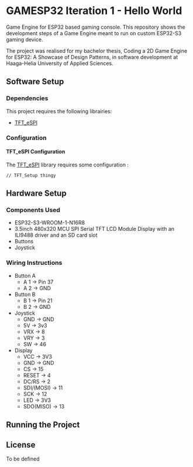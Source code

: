 # GAMESP32 Iteration 1 - Hello World

Game Engine for ESP32 based gaming console. This repository shows the development steps of a Game Engine meant to run on custom ESP32-S3 gaming device.  
  
The project was realised for my bachelor thesis, Coding a 2D Game Engine for ESP32: A Showcase of Design Patterns, in software development at Haaga-Helia University of Applied Sciences.

## Software Setup

### Dependencies

This project requires the following librairies:
- [TFT_eSPI](https://github.com/Bodmer/TFT_eSPI)

### Configuration

#### TFT_eSPI Configuration
The [TFT_eSPI](https://github.com/Bodmer/TFT_eSPI) library requires some configuration :
```
// TFT_Setup thingy

```

## Hardware Setup

### Components Used

- ESP32-S3-WROOM-1-N16R8 
- 3.5inch 480x320 MCU SPI Serial TFT LCD Module Display with an ILI9488 driver and an SD card slot
- Buttons
- Joystick

### Wiring Instructions

- Button A
    - A 1 → Pin 37
    - A 2 → GND
- Button B
    - B 1 → Pin 21
    - B 2 → GND
- Joystick
    - GND → GND
    - 5V → 3v3
    - VRX → 8
    - VRY → 3
    - SW → 46
- Display
    - VCC → 3V3
    - GND → GND
    - CS → 15
    - RESET → 4
    - DC/RS → 2
    - SDI/(MOSI) → 11
    - SCK → 12
    - LED → 3V3
    - SDO(MISO) → 13

    
## Running the Project



## License
To be defined

